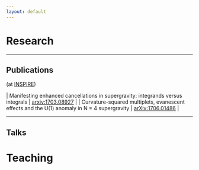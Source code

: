 ```yaml
---
layout: default
--- 
```



# Research #
***
## Publications ##
(at [INSPIRE](http://inspirehep.net/author/profile/J.Parra.Martinez.1))

| Manifesting enhanced cancellations in supergravity: integrands versus integrals | [arxiv:1703.08927](https://arxiv.org/abs/1703.08927) |
| Curvature-squared multiplets, evanescent effects and the U(1) anomaly in N = 4 supergravity | [arXiv:1706.01486](https://arxiv.org/abs/1706.01486) |

***

## Talks ##

# Teaching #
